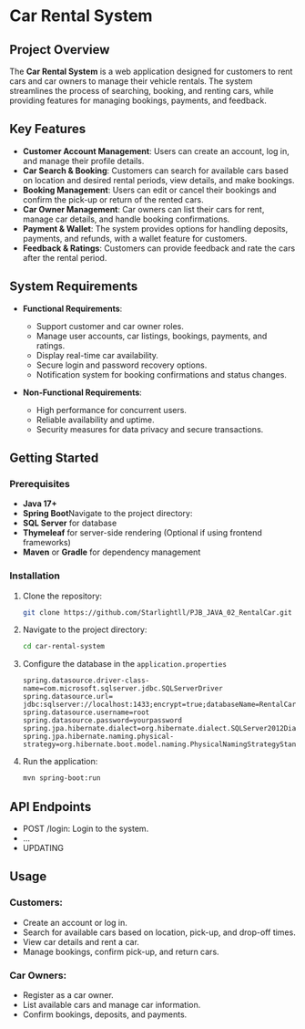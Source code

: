 # Car Rental System

## Project Overview
The **Car Rental System** is a web application designed for customers to rent cars and car owners to manage their vehicle rentals. The system streamlines the process of searching, booking, and renting cars, while providing features for managing bookings, payments, and feedback.

## Key Features
- **Customer Account Management**: Users can create an account, log in, and manage their profile details.
- **Car Search & Booking**: Customers can search for available cars based on location and desired rental periods, view details, and make bookings.
- **Booking Management**: Users can edit or cancel their bookings and confirm the pick-up or return of the rented cars.
- **Car Owner Management**: Car owners can list their cars for rent, manage car details, and handle booking confirmations.
- **Payment & Wallet**: The system provides options for handling deposits, payments, and refunds, with a wallet feature for customers.
- **Feedback & Ratings**: Customers can provide feedback and rate the cars after the rental period.

## System Requirements
- **Functional Requirements**:
  - Support customer and car owner roles.
  - Manage user accounts, car listings, bookings, payments, and ratings.
  - Display real-time car availability.
  - Secure login and password recovery options.
  - Notification system for booking confirmations and status changes.

- **Non-Functional Requirements**:
  - High performance for concurrent users.
  - Reliable availability and uptime.
  - Security measures for data privacy and secure transactions.

## Getting Started

### Prerequisites
- **Java 17+**
- **Spring Boot**Navigate to the project directory:
- **SQL Server** for database
- **Thymeleaf** for server-side rendering (Optional if using frontend frameworks)
- **Maven** or **Gradle** for dependency management

### Installation
1. Clone the repository:
   ```bash
   git clone https://github.com/Starlightll/PJB_JAVA_02_RentalCar.git
   ```
2. Navigate to the project directory:
   ```bash
   cd car-rental-system
   ```
3. Configure the database in the `application.properties`
   ```properties
   spring.datasource.driver-class-name=com.microsoft.sqlserver.jdbc.SQLServerDriver
   spring.datasource.url= jdbc:sqlserver://localhost:1433;encrypt=true;databaseName=RentalCar;encrypt=false;
   spring.datasource.username=root
   spring.datasource.password=yourpassword
   spring.jpa.hibernate.dialect=org.hibernate.dialect.SQLServer2012Dialect
   spring.jpa.hibernate.naming.physical-strategy=org.hibernate.boot.model.naming.PhysicalNamingStrategyStandardImpl
   ```
4. Run the application:
   ```bash
   mvn spring-boot:run
   ```
   
## API Endpoints
- POST /login: Login to the system.
- ...
- UPDATING

## Usage
### Customers:
- Create an account or log in.
- Search for available cars based on location, pick-up, and drop-off times.
- View car details and rent a car.
- Manage bookings, confirm pick-up, and return cars.

### Car Owners:
- Register as a car owner.
- List available cars and manage car information.
- Confirm bookings, deposits, and payments.

